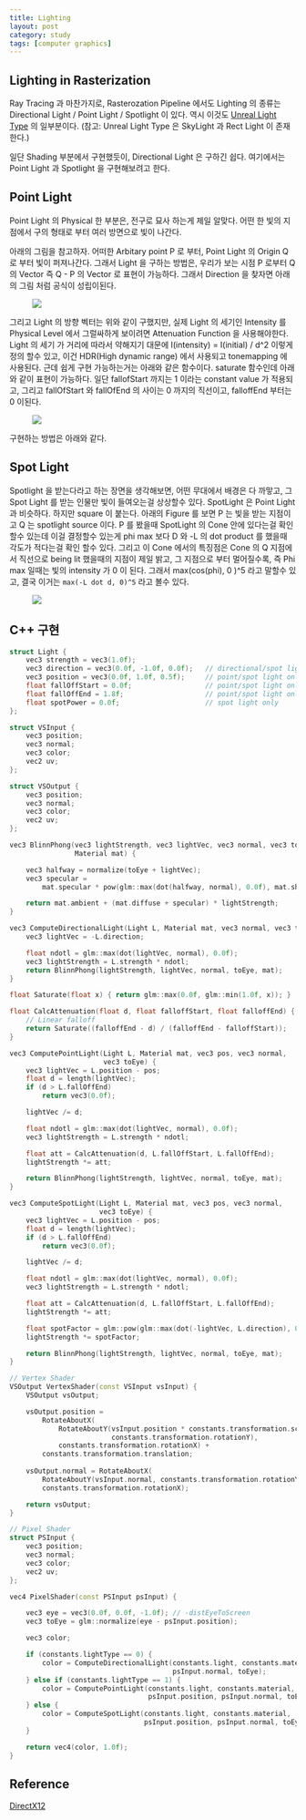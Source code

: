 ```yaml
---
title: Lighting
layout: post
category: study
tags: [computer graphics]
---
```




## Lighting in Rasterization

Ray Tracing 과 마찬가지로, Rasterozation Pipeline 에서도 Lighting 의 종류는 Directional Light / Point Light / Spotlight 이 있다. 역시 이것도 [Unreal Light Type](https://docs.unrealengine.com/4.27/en-US/BuildingWorlds/LightingAndShadows/LightTypes/) 의 일부분이다. (참고: Unreal Light Type 은 SkyLight 과 Rect Light 이 존재한다.)

일단 Shading 부분에서 구현했듯이, Directional Light 은 구하긴 쉽다. 여기에서는 Point Light 과  Spotlight 을 구현해보려고 한다.

## Point Light

Point Light 의 Physical 한 부분은, 전구로 묘사 하는게 제일 알맞다. 어떤 한 빛의 지점에서 구의 형태로 부터 여러 방면으로 빛이 나간다.

아래의 그림을 참고하자. 어떠한 Arbitary point P 로 부터, Point Light 의 Origin Q 로 부터 빛이 퍼져나간다. 그래서 Light 을 구하는 방법은, 우리가 보는 시점 P 로부터 Q 의 Vector 즉 Q - P 의 Vector 로 표현이 가능하다. 그래서 Direction 을 찾자면 아래의 그림 처럼 공식이 성립이된다.

<figure>
  <img src = "../../../assets/img/photo/4-28-2023/lua_book_1.JPG">
</figure>

그리고 Light 의 방향 벡터는 위와 같이 구했지만, 실제 Light 의 세기인 Intensity 를 Physical Level 에서 그럴싸하게 보이려면 Attenuation Function 을 사용해야한다. Light 의 세기 가 거리에 따라서 약해지기 대문에 I(intensity) = I(initial) / d^2 이렇게 정의 할수 있고, 이건 HDR(High dynamic range) 에서 사용되고 tonemapping 에 사용된다. 근데 쉽게 구현 가능하는거는 아래와 같은 함수이다. saturate 함수인데 아래와 같이 표현이 가능하다. 일단 fallofStart 까지는 1 이라는 constant value 가 적용되고, 그리고 fallOfStart 와 fallOfEnd 의 사이는 0 까지의 직선이고, falloffEnd 부터는 0 이된다.

<figure>
  <img src = "../../../assets/img/photo/4-28-2023/lua_book_2.JPG">
</figure>

구현하는 방법은 아래와 같다.

## Spot Light

Spotlight 을 받는다라고 하는 장면을 생각해보면, 어떤 무대에서 배경은 다 까맣고, 그 Spot Light 를 받는 인물만 빛이 들여오는걸 상상할수 있다. SpotLight 은 Point Light 과 비슷하다. 하지만 square 이 붙는다. 아래의 Figure 를 보면 P 는 빛을 받는 지점이고 Q 는 spotlight source 이다. P 를 봤을때 SpotLight 의 Cone 안에 있다는걸 확인 할수 있는데 이걸 결정할수 있는게 phi max 보다 D 와 -L 의 dot product 를 했을때 각도가 적다는걸 확인 할수 있다. 그리고 이 Cone 에서의 특징점은 Cone 의 Q 지점에서 직선으로 being lit 했을때의 지점이 제일 밝고, 그 지점으로 부터 멀어질수록, 즉 Phi max 일때는 빛의 intensity 가 0 이 된다. 그래서 max(cos(phi), 0 )^5 라고 말할수 있고, 결국 이거는 `max(-L dot d, 0)^5` 라고 볼수 있다.

<figure>
  <img src = "../../../assets/img/photo/4-28-2023/lua_book_3.JPG">
</figure>


## C++ 구현

```c++
struct Light {
    vec3 strength = vec3(1.0f);
    vec3 direction = vec3(0.0f, -1.0f, 0.0f);   // directional/spot light only
    vec3 position = vec3(0.0f, 1.0f, 0.5f);     // point/spot light only
    float fallOffStart = 0.0f;                  // point/spot light only
    float fallOffEnd = 1.8f;                    // point/spot light only
    float spotPower = 0.0f;                     // spot light only
};

struct VSInput {
    vec3 position;
    vec3 normal;
    vec3 color;
    vec2 uv;
};

struct VSOutput {
    vec3 position;
    vec3 normal;
    vec3 color;
    vec2 uv;
};

vec3 BlinnPhong(vec3 lightStrength, vec3 lightVec, vec3 normal, vec3 toEye,
                Material mat) {

    vec3 halfway = normalize(toEye + lightVec);
    vec3 specular =
        mat.specular * pow(glm::max(dot(halfway, normal), 0.0f), mat.shininess);

    return mat.ambient + (mat.diffuse + specular) * lightStrength;
}

vec3 ComputeDirectionalLight(Light L, Material mat, vec3 normal, vec3 toEye) {
    vec3 lightVec = -L.direction;

    float ndotl = glm::max(dot(lightVec, normal), 0.0f);
    vec3 lightStrength = L.strength * ndotl;
    return BlinnPhong(lightStrength, lightVec, normal, toEye, mat);
}

float Saturate(float x) { return glm::max(0.0f, glm::min(1.0f, x)); }

float CalcAttenuation(float d, float falloffStart, float falloffEnd) {
    // Linear falloff
    return Saturate((falloffEnd - d) / (falloffEnd - falloffStart));
}

vec3 ComputePointLight(Light L, Material mat, vec3 pos, vec3 normal,
                       vec3 toEye) {
    vec3 lightVec = L.position - pos;
    float d = length(lightVec);
    if (d > L.fallOffEnd)
        return vec3(0.0f);

    lightVec /= d;

    float ndotl = glm::max(dot(lightVec, normal), 0.0f);
    vec3 lightStrength = L.strength * ndotl;

    float att = CalcAttenuation(d, L.fallOffStart, L.fallOffEnd);
    lightStrength *= att;

    return BlinnPhong(lightStrength, lightVec, normal, toEye, mat);
}

vec3 ComputeSpotLight(Light L, Material mat, vec3 pos, vec3 normal,
                      vec3 toEye) {
    vec3 lightVec = L.position - pos;
    float d = length(lightVec);
    if (d > L.fallOffEnd)
        return vec3(0.0f);

    lightVec /= d;

    float ndotl = glm::max(dot(lightVec, normal), 0.0f);
    vec3 lightStrength = L.strength * ndotl;

    float att = CalcAttenuation(d, L.fallOffStart, L.fallOffEnd);
    lightStrength *= att;

    float spotFactor = glm::pow(glm::max(dot(-lightVec, L.direction), 0.0f), L.spotPower);
    lightStrength *= spotFactor;

    return BlinnPhong(lightStrength, lightVec, normal, toEye, mat);
}

// Vertex Shader
VSOutput VertexShader(const VSInput vsInput) {
    VSOutput vsOutput;

    vsOutput.position =
        RotateAboutX(
            RotateAboutY(vsInput.position * constants.transformation.scale,
                         constants.transformation.rotationY),
            constants.transformation.rotationX) +
        constants.transformation.translation;
    
    vsOutput.normal = RotateAboutX(
        RotateAboutY(vsInput.normal, constants.transformation.rotationY),
        constants.transformation.rotationX);

    return vsOutput;
}

// Pixel Shader
struct PSInput {
    vec3 position;
    vec3 normal;
    vec3 color;
    vec2 uv;
};

vec4 PixelShader(const PSInput psInput) {

    vec3 eye = vec3(0.0f, 0.0f, -1.0f); // -distEyeToScreen
    vec3 toEye = glm::normalize(eye - psInput.position);

    vec3 color;

    if (constants.lightType == 0) {
        color = ComputeDirectionalLight(constants.light, constants.material,
                                        psInput.normal, toEye);
    } else if (constants.lightType == 1) {
        color = ComputePointLight(constants.light, constants.material,
                                  psInput.position, psInput.normal, toEye);
    } else {
        color = ComputeSpotLight(constants.light, constants.material,
                                 psInput.position, psInput.normal, toEye);
    }

    return vec4(color, 1.0f);
}
```

## Reference 
[DirectX12](https://terrorgum.com/tfox/books/introductionto3dgameprogrammingwithdirectx12.pdf)